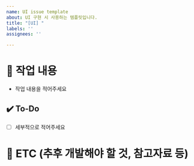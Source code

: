 ```yaml
---
name: UI issue template
about: UI 구현 시 사용하는 템플릿입니다.
title: "[UI] "
labels: ''
assignees: ''

---
```


# 📝 작업 내용
- 작업 내용을 적어주세요

## ✔️ To-Do
- [ ] 세부적으로 적어주세요

# 👀 ETC (추후 개발해야 할 것, 참고자료 등)
